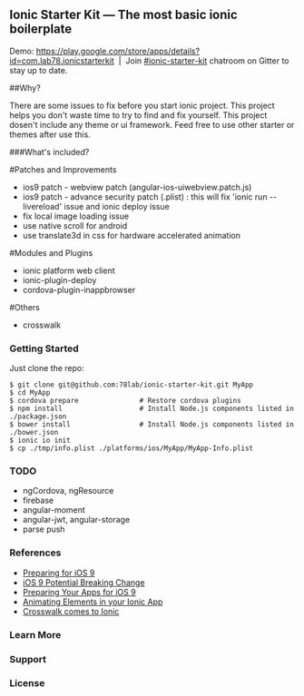 ## Ionic Starter Kit — The most basic ionic boilerplate

Demo: https://play.google.com/store/apps/details?id=com.lab78.ionicstarterkit &nbsp;|&nbsp;
Join [#ionic-starter-kit](https://gitter.im/78lab/ionic-starter-kit) chatroom on Gitter to stay up to date.

##Why?

There are some issues to fix before you start ionic project.
This project helps you don't waste time to try to find and fix yourself.
This project dosen't include any theme or ui framework.
Feed free to use other starter or themes after use this.

###What's included?

#Patches and Improvements
- ios9 patch - webview patch (angular-ios-uiwebview.patch.js)
- ios9 patch - advance security patch (.plist) :  this will fix 'ionic run --livereload' issue and ionic deploy issue
- fix local image loading issue
- use native scroll for android
- use translate3d in css for hardware accelerated animation

#Modules and Plugins
- ionic platform web client
- ionic-plugin-deploy
- cordova-plugin-inappbrowser

#Others
- crosswalk



### Getting Started

Just clone the repo:

```shell
$ git clone git@github.com:78lab/ionic-starter-kit.git MyApp
$ cd MyApp
$ cordova prepare               # Restore cordova plugins
$ npm install                   # Install Node.js components listed in ./package.json
$ bower install                 # Install Node.js components listed in ./bower.json
$ ionic io init
$ cp ./tmp/info.plist ./platforms/ios/MyApp/MyApp-Info.plist
```

### TODO
- ngCordova, ngResource
- firebase
- angular-moment
- angular-jwt, angular-storage
- parse push

### References
  * [Preparing for iOS 9](http://blog.ionic.io/preparing-for-ios-9/)
  * [iOS 9 Potential Breaking Change](http://blog.ionic.io/ios-9-potential-breaking-change/)
  * [Preparing Your Apps for iOS 9](https://mobile.awsblog.com/post/Tx2QM69ZE6BGTYX/Preparing-Your-Apps-for-iOS-9)
  * [Animating Elements in your Ionic App](http://blog.ionic.io/animating-elements-in-your-ionic-app/)
  * [Crosswalk comes to Ionic](http://blog.ionic.io/crosswalk-comes-to-ionic/)

### Learn More
### Support
### License
